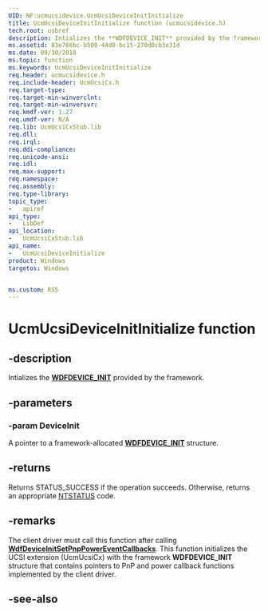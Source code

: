 ```yaml
---
UID: NF:ucmucsidevice.UcmUcsiDeviceInitInitialize
title: UcmUcsiDeviceInitInitialize function (ucmucsidevice.h)
tech.root: usbref
description: Intializes the **WDFDEVICE_INIT** provided by the framework.
ms.assetid: 83e766bc-b500-44d0-bc15-270d0cb3e31d
ms.date: 09/30/2018
ms.topic: function
ms.keywords: UcmUcsiDeviceInitInitialize
req.header: ucmucsidevice.h
req.include-header: UcmUcsiCx.h
req.target-type:
req.target-min-winverclnt:
req.target-min-winversvr:
req.kmdf-ver: 1.27
req.umdf-ver: N/A
req.lib: UcmUcsiCxStub.lib
req.dll:
req.irql: 
req.ddi-compliance:
req.unicode-ansi:
req.idl:
req.max-support:
req.namespace:
req.assembly:
req.type-library: 
topic_type: 
-	apiref
api_type: 
-	LibDef
api_location: 
-	UcmUcsiCxStub.lib
api_name: 
-	UcmUcsiDeviceInitialize
product: Windows
targetos: Windows


ms.custom: RS5
---
```


# UcmUcsiDeviceInitInitialize function


## -description

Intializes the [**WDFDEVICE_INIT**](https://msdn.microsoft.com/library/windows/hardware/ff546951) provided by the framework.

## -parameters

### -param DeviceInit
A pointer to a framework-allocated [**WDFDEVICE_INIT**](https://docs.microsoft.com/windows-hardware/drivers/wdf/wdfdevice_init) structure.

## -returns
Returns STATUS_SUCCESS if the operation succeeds. Otherwise, returns an appropriate [NTSTATUS](https://msdn.microsoft.com/7792201b-63bb-4db5-803d-2af02893d505) code.

## -remarks
The client driver must call this function after calling [**WdfDeviceInitSetPnpPowerEventCallbacks**](../wdfdevice/nf-wdfdevice-wdfdeviceinitsetpnppowereventcallbacks). This function initializes the UCSI extension (UcmUcsiCx) with the framework **WDFDEVICE_INIT** structure that contains pointers to PnP and power callback functions implemented by the client driver.

## -see-also
